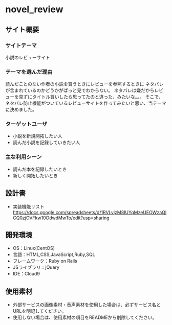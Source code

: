 # novel_review

## サイト概要
### サイトテーマ
小説のレビューサイト

### テーマを選んだ理由
読んだことのない作者の小説を買うときにレビューを参照するときに
ネタバレが含まれているのかどうかがぱっと見でわからない。
ネタバレは嫌だからレビューを見ずにタイトル買いしたら思ってたのと違った、みたいな。。。
そこで、ネタバレ防止機能がついているレビューサイトを作ってみたいと思い、当テーマに決めました。

### ターゲットユーザ
- 小説を新規開拓したい人
- 読んだ小説を記録していきたい人

### 主な利用シーン
- 読んだ本を記録したいとき
- 新しく開拓したいとき

## 設計書
- 実装機能リスト
https://docs.google.com/spreadsheets/d/1RVLvjzM8IUYqMzeUEOWzaQICQ0zjOVFkw10OdwdMwTo/edit?usp=sharing

## 開発環境
- OS：Linux(CentOS)
- 言語：HTML,CSS,JavaScript,Ruby,SQL
- フレームワーク：Ruby on Rails
- JSライブラリ：jQuery
- IDE：Cloud9

## 使用素材
- 外部サービスの画像素材・音声素材を使用した場合は、必ずサービス名とURLを明記してください。
- 使用しない場合は、使用素材の項目をREADMEから削除してください。